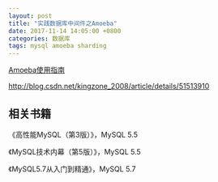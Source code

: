 ```yaml
---
layout: post
title: "实践数据库中间件之Amoeba"
date: 2017-11-14 14:05:00 +0800
categories: 数据库
tags: mysql amoeba sharding
---
```



[Amoeba使用指南](http://docs.hexnova.com/amoeba/)

http://blog.csdn.net/kingzone_2008/article/details/51513910


## 相关书籍

《高性能MySQL（第3版）》，MySQL 5.5

《MySQL技术内幕（第5版）》，MySQL 5.5

《MySQL5.7从入门到精通》，MySQL 5.7